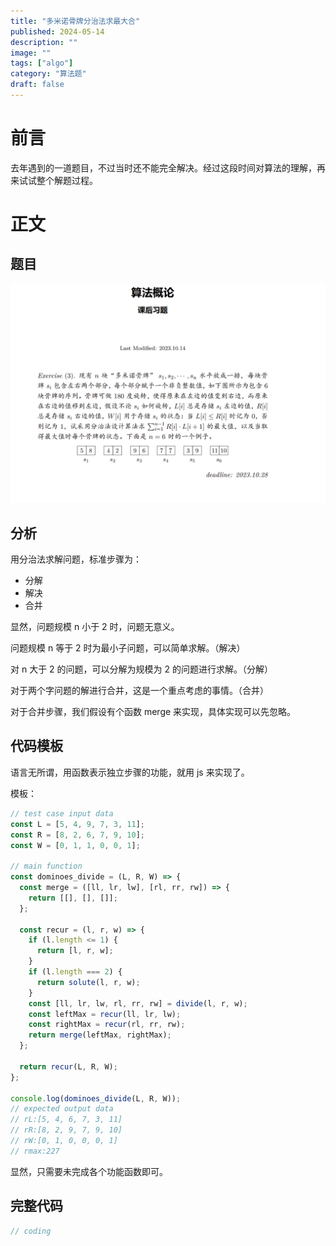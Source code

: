 ```yaml
---
title: "多米诺骨牌分治法求最大合"
published: 2024-05-14
description: ""
image: ""
tags: ["algo"]
category: "算法题"
draft: false
---
```


# 前言

去年遇到的一道题目，不过当时还不能完全解决。经过这段时间对算法的理解，再来试试整个解题过程。

# 正文

## 题目

![eventLoop](./question.jpg)

## 分析

用分治法求解问题，标准步骤为：

- 分解
- 解决
- 合并

显然，问题规模 n 小于 2 时，问题无意义。

问题规模 n 等于 2 时为最小子问题，可以简单求解。（解决）

对 n 大于 2 的问题，可以分解为规模为 2 的问题进行求解。（分解）

对于两个字问题的解进行合并，这是一个重点考虑的事情。（合并）

对于合并步骤，我们假设有个函数 merge 来实现，具体实现可以先忽略。

## 代码模板

语言无所谓，用函数表示独立步骤的功能，就用 js 来实现了。

模板：

```js
// test case input data
const L = [5, 4, 9, 7, 3, 11];
const R = [8, 2, 6, 7, 9, 10];
const W = [0, 1, 1, 0, 0, 1];

// main function
const dominoes_divide = (L, R, W) => {
  const merge = ([ll, lr, lw], [rl, rr, rw]) => {
    return [[], [], []];
  };

  const recur = (l, r, w) => {
    if (l.length <= 1) {
      return [l, r, w];
    }
    if (l.length === 2) {
      return solute(l, r, w);
    }
    const [ll, lr, lw, rl, rr, rw] = divide(l, r, w);
    const leftMax = recur(ll, lr, lw);
    const rightMax = recur(rl, rr, rw);
    return merge(leftMax, rightMax);
  };

  return recur(L, R, W);
};

console.log(dominoes_divide(L, R, W));
// expected output data
// rL:[5, 4, 6, 7, 3, 11]
// rR:[8, 2, 9, 7, 9, 10]
// rW:[0, 1, 0, 0, 0, 1]
// rmax:227
```

显然，只需要未完成各个功能函数即可。

## 完整代码

```js
// coding
```
